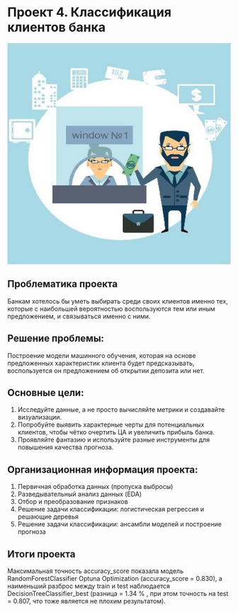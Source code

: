# Проект 4.  Классификация клиентов банка


<center> <img src=https://github.com/xndrf/Data_Science_Project/blob/master/Bank_deposit/png/readpi.jpg width=800 height=500></center>

## Проблематика проекта

Банкам хотелось бы уметь выбирать среди своих клиентов именно тех, которые с наибольшей вероятностью воспользуются тем или иным предложением, и связываться именно с ними.

## Решение проблемы:

Построение модели машинного обучения, которая на основе предложенных характеристик клиента будет предсказывать, воспользуется он предложением об открытии депозита или нет.

## Основные цели:

1. Исследуйте данные, а не просто вычисляйте метрики и создавайте визуализации.
2. Попробуйте выявить характерные черты для потенциальных клиентов, чтобы чётко очертить ЦА и увеличить прибыль банка.
3. Проявляйте фантазию и используйте разные инструменты для повышения качества прогноза.

## Организационная информация проекта:

1. Первичная обработка данных (пропуска выбросы)
2. Разведывательный анализ данных (EDA)
3. Отбор и преобразование признаков
4. Решение задачи классификации: логистическая регрессия и решающие деревья
5. Решение задачи классификации: ансамбли моделей и построение прогноза

## Итоги проекта

Максимальная точность accuracy_score показала модель RandomForestClassifier Optuna Optimization (accuracy_score = 0.830), а наименьший разброс между train и test наблюдается DecisionTreeClassifier_best (разница = 1.34 % , при этом точность на test = 0.807, что тоже является не плохим результатом).